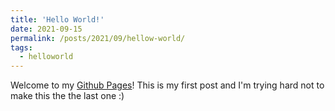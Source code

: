 ```yaml
---
title: 'Hello World!'
date: 2021-09-15
permalink: /posts/2021/09/hellow-world/
tags:
  - helloworld
---
```


Welcome to my [Github Pages](https://jhjiang2020.github.io)! This is my first post and I'm trying hard not to make this the the last one :)

